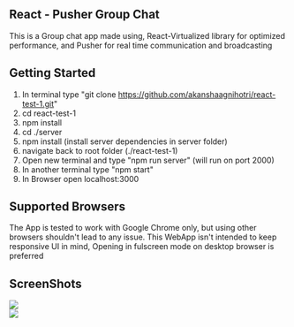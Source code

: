 ## React - Pusher Group Chat
This is a Group chat app made using, React-Virtualized library for optimized performance, and Pusher for real time communication and broadcasting

## Getting Started 
1. In terminal type "git clone https://github.com/akanshaagnihotri/react-test-1.git" 
2. cd react-test-1
3. npm install
4. cd ./server
5. npm install (install server dependencies in server folder)
6. navigate back to root folder (./react-test-1)
7. Open new terminal and type "npm run server" (will run on port 2000)
8. In another terminal type "npm start"
9. In Browser open localhost:3000

## Supported Browsers
The App is tested to work with Google Chrome only, but using other browsers shouldn't lead to any issue. This WebApp isn't intended to keep responsive UI in mind, Opening in fulscreen mode on desktop browser is preferred


## ScreenShots
<img src="https://user-images.githubusercontent.com/30006646/39941377-03b545de-557a-11e8-8beb-71072fdad4ed.PNG" />
<br/>
<img src="https://user-images.githubusercontent.com/30006646/39941492-56c9c90c-557a-11e8-8eef-ea85fa105371.PNG" />
